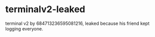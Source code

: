 # terminalv2-leaked
terminal v2 by 684713236595081216, leaked because his friend kept logging everyone.
